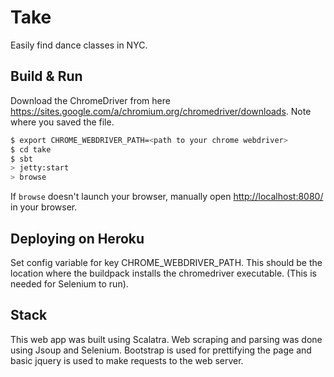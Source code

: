 # Take #
Easily find dance classes in NYC.

## Build & Run ##
Download the ChromeDriver from here
https://sites.google.com/a/chromium.org/chromedriver/downloads. Note where you
saved the file.

```sh
$ export CHROME_WEBDRIVER_PATH=<path to your chrome webdriver>
$ cd take
$ sbt
> jetty:start
> browse
```

If `browse` doesn't launch your browser, manually open [http://localhost:8080/](http://localhost:8080/) in your browser.


## Deploying on Heroku ##

Set config variable for key CHROME_WEBDRIVER_PATH. This should be the location
where the buildpack installs the chromedriver executable. (This is needed for
Selenium to run).

## Stack ##

This web app was built using Scalatra. Web scraping and parsing was done using
Jsoup and Selenium. Bootstrap is used for prettifying the page and basic jquery
is used to make requests to the web server.
